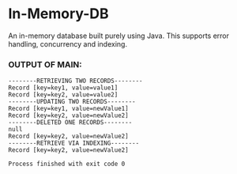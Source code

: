 # In-Memory-DB
An in-memory database built purely using Java. This supports error handling, concurrency and indexing.

### OUTPUT OF MAIN:
```
--------RETRIEVING TWO RECORDS--------
Record [key=key1, value=value1]
Record [key=key2, value=value2]
--------UPDATING TWO RECORDS--------
Record [key=key1, value=newValue1]
Record [key=key2, value=newValue2]
--------DELETED ONE RECORDS--------
null
Record [key=key2, value=newValue2]
--------RETRIEVE VIA INDEXING--------
Record [key=key2, value=newValue2]

Process finished with exit code 0
```
